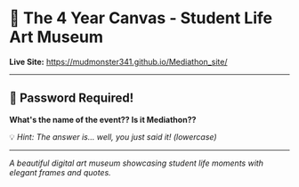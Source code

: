 # 🎨 The 4 Year Canvas - Student Life Art Museum

**Live Site:** https://mudmonster341.github.io/Mediathon_site/

---

## 🔐 Password Required!

**What's the name of the event?? Is it Mediathon??**

💡 *Hint: The answer is... well, you just said it! (lowercase)*

---

*A beautiful digital art  museum showcasing student life moments with elegant frames and quotes.*
